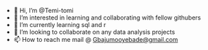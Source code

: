 - 👋 Hi, I’m @Temi-tomi
- 👀 I’m interested in learning and collaborating with fellow githubers
- 🌱 I’m currently learning sql and r
- 💞️ I’m looking to collaborate on any data analysis projects
- 📫 How to reach me mail @ Gbajumooyebade@gmail.com

<!---
Temi-tomi/Temi-tomi is a ✨ special ✨ repository because its `README.md` (this file) appears on your GitHub profile.
You can click the Preview link to take a look at your changes.
--->
